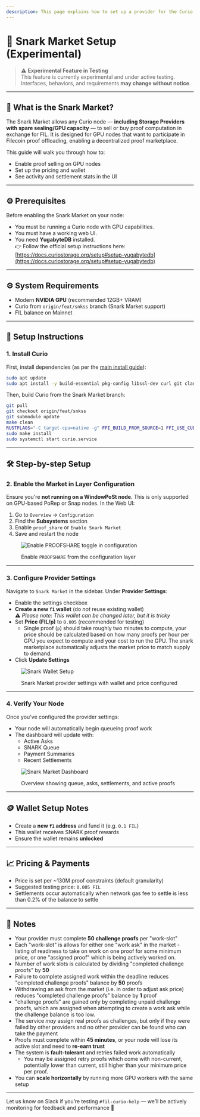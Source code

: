 ```yaml
---
description: This page explains how to set up a provider for the Curio Snark Market (experimental).
---
```


# 🧠 Snark Market Setup (Experimental)

> ⚠️ **Experimental Feature in Testing**  
> This feature is currently experimental and under active testing. Interfaces, behaviors, and requirements **may change without notice**.

---

## 🔧 What is the Snark Market?

The Snark Market allows any Curio node — **including Storage Providers with spare sealing/GPU capacity** — to sell or buy proof computation in exchange for FIL. It is designed for GPU nodes that want to participate in Filecoin proof offloading, enabling a decentralized proof marketplace.

This guide will walk you through how to:

- Enable proof selling on GPU nodes
- Set up the pricing and wallet
- See activity and settlement stats in the UI

---

## ⚙️ Prerequisites

Before enabling the Snark Market on your node:

- You must be running a Curio node with GPU capabilities.
- You must have a working web UI.
- You need **YugabyteDB** installed.  
  👉 Follow the official setup instructions here:  
  [https://docs.curiostorage.org/setup#setup-yugabytedb](https://docs.curiostorage.org/setup#setup-yugabytedb)

---

## ⚙️ System Requirements

- Modern **NVIDIA GPU** (recommended 12GB+ VRAM)
- Curio from `origin/feat/snkss` branch (Snark Market support)
- FIL balance on Mainnet

---

## 🚀 Setup Instructions

### 1. Install Curio

First, install dependencies (as per the [main install guide](https://docs.curiostorage.org/setup)):

```bash
sudo apt update
sudo apt install -y build-essential pkg-config libssl-dev curl git clang cmake golang
```

Then, build Curio from the Snark Market branch:

```bash
git pull
git checkout origin/feat/snkss
git submodule update
make clean
RUSTFLAGS="-C target-cpu=native -g" FFI_BUILD_FROM_SOURCE=1 FFI_USE_CUDA_SUPRASEAL=1 make clean build all
sudo make install
sudo systemctl start curio.service
```

---

## 🛠️ Step-by-step Setup

### 2. Enable the Market in Layer Configuration

Ensure you're **not running on a WindowPoSt node**. This is only supported on GPU-based PoRep or Snap nodes. In the Web UI:

1. Go to `Overview` → `Configuration`
2. Find the **Subsystems** section
3. Enable `proof_share` or `Enable Snark Market`
4. Save and restart the node

<figure>
  <img src="https://github.com/user-attachments/assets/1c36e939-de4e-45ad-ba18-ce55e188c61c" alt="Enable PROOFSHARE toggle in configuration">
  <figcaption><p>Enable <code>PROOFSHARE</code> from the configuration layer</p></figcaption>
</figure>

---

### 3. Configure Provider Settings

Navigate to `Snark Market` in the sidebar. Under **Provider Settings**:

- Enable the settings checkbox
- **Create a new `f1` wallet** (do _not_ reuse existing wallet)  
  ⚠️ _Please note: This wallet can be changed later, but it is tricky_
- Set **Price (FIL/p)** to `0.005` (recommended for testing)
  - Single proof (`p`) should take roughly two minutes to compute, your price should be calculated based on how many proofs per hour per GPU you expect to compute and your cost to run the GPU. The snark marketplace automatically adjusts the market price to match supply to demand.
- Click **Update Settings**

<figure>
  <img src="https://github.com/user-attachments/assets/60a52a8a-5c63-4c61-a207-e9be34084ff0" alt="Snark Wallet Setup">
  <figcaption><p>Snark Market provider settings with wallet and price configured</p></figcaption>
</figure>


---

### 4. Verify Your Node

Once you've configured the provider settings:

- Your node will automatically begin queueing proof work
- The dashboard will update with:
  - Active Asks
  - SNARK Queue
  - Payment Summaries
  - Recent Settlements

<figure>
  <img src="https://github.com/user-attachments/assets/c8636728-4b2e-4b69-b3b3-445c735bca8d" alt="Snark Market Dashboard">
  <figcaption><p>Overview showing queue, asks, settlements, and active proofs</p></figcaption>
</figure>

---

## 🪙 Wallet Setup Notes

- Create a **new `f1` address** and fund it (e.g. `0.1 FIL`)
- This wallet receives SNARK proof rewards
- Ensure the wallet remains **unlocked**

---

## 📈 Pricing & Payments

- Price is set per ~130M proof constraints (default granularity)
- Suggested testing price: `0.005 FIL`
- Settlements occur automatically when network gas fee to settle is less than 0.2% of the balance to settle

---

## 🧪 Notes

- Your provider must complete **50 challenge proofs** per "work-slot"
-  Each "work-slot" is allows for either one "work ask" in the market - listing of readiness to take on work on one proof for some minimum price, or one "assigned proof" which is being actively worked on.
- Number of work slots is calculated by dividing "completed challenge proofs" by **50**
- Failure to complete assigned work within the deadline reduces "completed challenge proofs" balance by **50** proofs
- Withdrawing an ask from the market (i.e. in order to adjust ask price) reduces "completed challenge proofs" balance by **1** proof
-  "challenge proofs" are gained only by completing unpaid challenge proofs, which are assigned when attempting to create a work ask while the challenge balance is too low.
- The service *may* assign real proofs as challenges, but only if they were failed by other providers and no other provider can be found who can take the payment
- Proofs must complete within **45 minutes**, or your node will lose its active slot and need to **re-earn trust**
- The system is **fault-tolerant** and retries failed work automatically
  - You may be assigned retry proofs which come with non-current, potentially lower than current, still higher than your minimum price per proof.
- You can **scale horizontally** by running more GPU workers with the same setup

---

Let us know on Slack if you’re testing `#fil-curio-help` — we’ll be actively monitoring for feedback and performance 🚀
